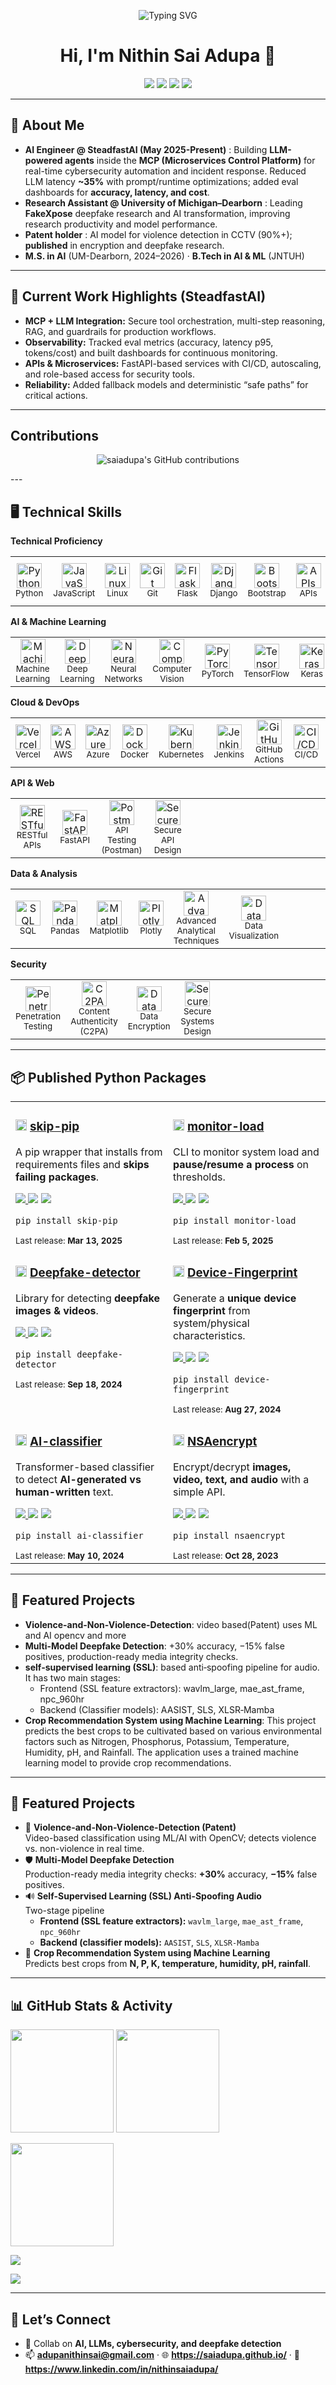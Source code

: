 <!-- Header / Typing -->
<p align="center">
  <img src="https://readme-typing-svg.herokuapp.com?color=00C2FF&center=true&vCenter=true&width=600&height=35&lines=Hi%2C+I'm+Nithin+Sai+Adupa;AI+Engineer+%7C+Research+Assistant;LLM+%2B+MCP+Automation+%7C+Cybersecurity+AI;Always+trust+my+crazy+ideas+🚀" alt="Typing SVG">
</p>

<h1 align="center">Hi, I'm Nithin Sai Adupa 👋</h1>

<p align="center">
  <a href="https://saiadupa.github.io/"><img src="https://img.shields.io/badge/Portfolio-Visit-0A66C2?style=flat&logo=google-chrome" /></a>
  <a href="mailto:adupanithinsai@gmail.com"><img src="https://img.shields.io/badge/Email-Contact-EA4335?style=flat&logo=gmail&logoColor=white" /></a>
  <a href="https://www.linkedin.com/in/nithinsaiadupa/"><img src="https://img.shields.io/badge/LinkedIn-Connect-0A66C2?style=flat&logo=linkedin" /></a>
  <img src="https://komarev.com/ghpvc/?username=saiadupa&style=flat&color=blue" />
</p>

---

## 🚀 About Me
- **AI Engineer @ SteadfastAI (May 2025-Present)** : Building **LLM-powered agents** inside the **MCP (Microservices Control Platform)** for real-time cybersecurity automation and incident response. Reduced LLM latency **~35%** with prompt/runtime optimizations; added eval dashboards for **accuracy, latency, and cost**.
- **Research Assistant @ University of Michigan–Dearborn** : Leading **FakeXpose** deepfake research and AI transformation, improving research productivity and model performance.
- **Patent holder** : AI model for violence detection in CCTV (90%+); **published** in encryption and deepfake research.
- **M.S. in AI** (UM-Dearborn, 2024–2026) · **B.Tech in AI & ML** (JNTUH)

---

## 🧠 Current Work Highlights (SteadfastAI)
- **MCP + LLM Integration:** Secure tool orchestration, multi-step reasoning, RAG, and guardrails for production workflows.
- **Observability:** Tracked eval metrics (accuracy, latency p95, tokens/cost) and built dashboards for continuous monitoring.
- **APIs & Microservices:** FastAPI-based services with CI/CD, autoscaling, and role-based access for security tools.
- **Reliability:** Added fallback models and deterministic “safe paths” for critical actions.
---
##  Contributions
<p align="center">

  <img src="https://ghchart.rshah.org/saiadupa" alt="saiadupa's GitHub contributions" />
</p>
---

## 🖥️ Technical Skills

<!-- TECHNICAL PROFICIENCY -->
**Technical Proficiency**
<table>
<tr>
<td align="center" width="70"><img src="https://cdn.jsdelivr.net/gh/devicons/devicon@latest/icons/python/python-original.svg" width="40" height="40" alt="Python"/><br/><sub>Python</sub></td>
<td align="center" width="70"><img src="https://cdn.jsdelivr.net/gh/devicons/devicon@latest/icons/javascript/javascript-original.svg" width="40" height="40" alt="JavaScript"/><br/><sub>JavaScript</sub></td>
<td align="center" width="70"><img src="https://cdn.jsdelivr.net/gh/devicons/devicon@latest/icons/linux/linux-original.svg" width="40" height="40" alt="Linux"/><br/><sub>Linux</sub></td>
<td align="center" width="70"><img src="https://cdn.jsdelivr.net/gh/devicons/devicon@latest/icons/git/git-original.svg" width="40" height="40" alt="Git"/><br/><sub>Git</sub></td>
<td align="center" width="70"><img src="https://cdn.jsdelivr.net/gh/devicons/devicon@latest/icons/flask/flask-original.svg" width="40" height="40" alt="Flask"/><br/><sub>Flask</sub></td>
<td align="center" width="70"><img src="https://cdn.jsdelivr.net/gh/devicons/devicon@latest/icons/django/django-plain.svg" width="40" height="40" alt="Django"/><br/><sub>Django</sub></td>
<td align="center" width="70"><img src="https://cdn.jsdelivr.net/gh/devicons/devicon@latest/icons/bootstrap/bootstrap-plain.svg" width="40" height="40" alt="Bootstrap"/><br/><sub>Bootstrap</sub></td>
<td align="center" width="70"><img src="https://cdn.simpleicons.org/openapiinitiative" width="40" height="40" alt="APIs"/><br/><sub>APIs</sub></td>
<td align="center" width="70"><img src="https://cdn.jsdelivr.net/gh/devicons/devicon@latest/icons/wordpress/wordpress-plain.svg" width="40" height="40" alt="WordPress"/><br/><sub>WordPress</sub></td>
<td align="center" width="70">Microsoft Office<br/><sub>Microsoft Office</sub></td>
<td align="center" width="70"><sub>&nbsp;</sub></td>
</tr>
</table>

<!-- AI & MACHINE LEARNING -->
**AI & Machine Learning**
<table>
<tr>
<td align="center" width="70"><img src="https://cdn.jsdelivr.net/npm/bootstrap-icons@1.11.3/icons/cpu.svg" width="40" height="40" alt="Machine Learning"/><br/><sub>Machine Learning</sub></td>
<td align="center" width="70"><img src="https://cdn.jsdelivr.net/npm/bootstrap-icons@1.11.3/icons/layers.svg" width="40" height="40" alt="Deep Learning"/><br/><sub>Deep Learning</sub></td>
<td align="center" width="70"><img src="https://cdn.jsdelivr.net/npm/bootstrap-icons@1.11.3/icons/diagram-3.svg" width="40" height="40" alt="Neural Networks"/><br/><sub>Neural Networks</sub></td>
<td align="center" width="70"><img src="https://cdn.jsdelivr.net/npm/bootstrap-icons@1.11.3/icons/camera-video.svg" width="40" height="40" alt="Computer Vision"/><br/><sub>Computer Vision</sub></td>
<td align="center" width="70"><img src="https://cdn.jsdelivr.net/gh/devicons/devicon@latest/icons/pytorch/pytorch-original.svg" width="40" height="40" alt="PyTorch"/><br/><sub>PyTorch</sub></td>
<td align="center" width="70"><img src="https://cdn.jsdelivr.net/gh/devicons/devicon@latest/icons/tensorflow/tensorflow-original.svg" width="40" height="40" alt="TensorFlow"/><br/><sub>TensorFlow</sub></td>
<td align="center" width="70"><img src="https://cdn.jsdelivr.net/gh/devicons/devicon@latest/icons/keras/keras-original.svg" width="40" height="40" alt="Keras"/><br/><sub>Keras</sub></td>
<td align="center" width="70"><sub>&nbsp;</sub></td>
<td align="center" width="70"><sub>&nbsp;</sub></td>
<td align="center" width="70"><sub>&nbsp;</sub></td>
<td align="center" width="70"><sub>&nbsp;</sub></td>
</tr>
</table>

<!-- CLOUD & DEVOPS -->
**Cloud & DevOps**
<table>
<tr>
<td align="center" width="70"><img src="https://cdn.jsdelivr.net/gh/devicons/devicon@latest/icons/vercel/vercel-original.svg" width="40" height="40" alt="Vercel"/><br/><sub>Vercel</sub></td>
<td align="center" width="70"><img src="https://cdn.jsdelivr.net/gh/devicons/devicon@latest/icons/amazonwebservices/amazonwebservices-original-wordmark.svg" width="40" height="40" alt="AWS"/><br/><sub>AWS</sub></td>
<td align="center" width="70"><img src="https://cdn.jsdelivr.net/gh/devicons/devicon@latest/icons/azure/azure-original.svg" width="40" height="40" alt="Azure"/><br/><sub>Azure</sub></td>
<td align="center" width="70"><img src="https://cdn.jsdelivr.net/gh/devicons/devicon@latest/icons/docker/docker-original.svg" width="40" height="40" alt="Docker"/><br/><sub>Docker</sub></td>
<td align="center" width="70"><img src="https://cdn.jsdelivr.net/gh/devicons/devicon@latest/icons/kubernetes/kubernetes-plain.svg" width="40" height="40" alt="Kubernetes"/><br/><sub>Kubernetes</sub></td>
<td align="center" width="70"><img src="https://cdn.jsdelivr.net/gh/devicons/devicon@latest/icons/jenkins/jenkins-original.svg" width="40" height="40" alt="Jenkins"/><br/><sub>Jenkins</sub></td>
<td align="center" width="70"><img src="https://cdn.jsdelivr.net/gh/devicons/devicon@latest/icons/githubactions/githubactions-original.svg" width="40" height="40" alt="GitHub Actions"/><br/><sub>GitHub Actions</sub></td>
<td align="center" width="70"><img src="https://cdn.jsdelivr.net/npm/bootstrap-icons@1.11.3/icons/arrow-repeat.svg" width="40" height="40" alt="CI/CD"/><br/><sub>CI/CD</sub></td>
<td align="center" width="70"><img src="https://cdn.jsdelivr.net/gh/devicons/devicon@latest/icons/mysql/mysql-original.svg" width="40" height="40" alt="MySQL"/><br/><sub>MySQL</sub></td>
<td align="center" width="70"><img src="https://cdn.jsdelivr.net/gh/devicons/devicon@latest/icons/sqlite/sqlite-original.svg" width="40" height="40" alt="SQLite"/><br/><sub>SQLite</sub></td>
<td align="center" width="70"><img src="https://www.svgrepo.com/show/331760/sql-database-generic.svg" width="40" height="40" alt="RDBMS"/><br/><sub>RDBMS</sub></td>
</tr>
</table>

<!-- API & WEB -->
**API & Web**
<table>
<tr>
<td align="center" width="70"><img src="https://cdn.simpleicons.org/openapiinitiative" width="40" height="40" alt="RESTful APIs"/><br/><sub>RESTful APIs</sub></td>
<td align="center" width="70"><img src="https://cdn.jsdelivr.net/gh/devicons/devicon@latest/icons/fastapi/fastapi-original.svg" width="40" height="40" alt="FastAPI"/><br/><sub>FastAPI</sub></td>
<td align="center" width="70"><img src="https://cdn.jsdelivr.net/gh/devicons/devicon@latest/icons/postman/postman-original.svg" width="40" height="40" alt="Postman"/><br/><sub>API Testing (Postman)</sub></td>
<td align="center" width="70"><img src="https://cdn.jsdelivr.net/npm/bootstrap-icons@1.11.3/icons/shield-lock.svg" width="40" height="40" alt="Secure API Design"/><br/><sub>Secure API Design</sub></td>
<td align="center" width="70"><sub>&nbsp;</sub></td>
<td align="center" width="70"><sub>&nbsp;</sub></td>
<td align="center" width="70"><sub>&nbsp;</sub></td>
<td align="center" width="70"><sub>&nbsp;</sub></td>
<td align="center" width="70"><sub>&nbsp;</sub></td>
<td align="center" width="70"><sub>&nbsp;</sub></td>
<td align="center" width="70"><sub>&nbsp;</sub></td>
</tr>
</table>

<!-- DATA & ANALYSIS -->
**Data & Analysis**
<table>
<tr>
<td align="center" width="70"><img src="https://www.svgrepo.com/show/331760/sql-database-generic.svg" width="40" height="40" alt="SQL"/><br/><sub>SQL</sub></td>
<td align="center" width="70"><img src="https://cdn.jsdelivr.net/gh/devicons/devicon@latest/icons/pandas/pandas-original.svg" width="40" height="40" alt="Pandas"/><br/><sub>Pandas</sub></td>
<td align="center" width="70"><img src="https://cdn.jsdelivr.net/gh/devicons/devicon@latest/icons/matplotlib/matplotlib-original.svg" width="40" height="40" alt="Matplotlib"/><br/><sub>Matplotlib</sub></td>
<td align="center" width="70"><img src="https://raw.githubusercontent.com/plotly/plotly.py/master/doc/_static/plotly_logo.png" width="40" height="40" alt="Plotly"/><br/><sub>Plotly</sub></td>
<td align="center" width="70"><img src="https://cdn.jsdelivr.net/npm/bootstrap-icons@1.11.3/icons/bezier2.svg" width="40" height="40" alt="Advanced Analytical Techniques"/><br/><sub>Advanced Analytical Techniques</sub></td>
<td align="center" width="70"><img src="https://cdn.jsdelivr.net/npm/bootstrap-icons@1.11.3/icons/bar-chart-line.svg" width="40" height="40" alt="Data Visualization"/><br/><sub>Data Visualization</sub></td>
<td align="center" width="70"><sub>&nbsp;</sub></td>
<td align="center" width="70"><sub>&nbsp;</sub></td>
<td align="center" width="70"><sub>&nbsp;</sub></td>
<td align="center" width="70"><sub>&nbsp;</sub></td>
<td align="center" width="70"><sub>&nbsp;</sub></td>
</tr>
</table>

<!-- SECURITY -->
**Security**
<table>
<tr>
<td align="center" width="70"><img src="https://cdn.jsdelivr.net/npm/bootstrap-icons@1.11.3/icons/terminal.svg" width="40" height="40" alt="Penetration Testing"/><br/><sub>Penetration Testing</sub></td>
<td align="center" width="70"><img src="https://cdn.jsdelivr.net/npm/bootstrap-icons@1.11.3/icons/patch-check.svg" width="40" height="40" alt="C2PA"/><br/><sub>Content Authenticity (C2PA)</sub></td>
<td align="center" width="70"><img src="https://cdn.jsdelivr.net/npm/bootstrap-icons@1.11.3/icons/lock-fill.svg" width="40" height="40" alt="Data Encryption"/><br/><sub>Data Encryption</sub></td>
<td align="center" width="70"><img src="https://cdn.jsdelivr.net/npm/bootstrap-icons@1.11.3/icons/shield-check.svg" width="40" height="40" alt="Secure Systems Design"/><br/><sub>Secure Systems Design</sub></td>
<td align="center" width="70"><sub>&nbsp;</sub></td>
<td align="center" width="70"><sub>&nbsp;</sub></td>
<td align="center" width="70"><sub>&nbsp;</sub></td>
<td align="center" width="70"><sub>&nbsp;</sub></td>
<td align="center" width="70"><sub>&nbsp;</sub></td>
<td align="center" width="70"><sub>&nbsp;</sub></td>
<td align="center" width="70"><sub>&nbsp;</sub></td>
</tr>
</table>


---
## 📦 Published Python Packages

<table>
<tr>
<td width="50%" valign="top">

<h3>
  <img src="https://cdn.simpleicons.org/pypi" width="18" /> 
  <a href="https://pypi.org/project/skip-pip/">skip-pip</a>
</h3>
<p>A pip wrapper that installs from requirements files and <b>skips failing packages</b>.</p>
<p>
  <a href="https://pypi.org/project/skip-pip/">
    <img src="https://img.shields.io/pypi/v/skip-pip?label=version&logo=pypi" />
  </a>
  <img src="https://img.shields.io/pypi/pyversions/skip-pip?logo=python" />
  <img src="https://img.shields.io/pypi/wheel/skip-pip?label=wheel" />
</p>
<p><code>pip install skip-pip</code></p>
<sub>Last release: <b>Mar 13, 2025</b></sub>

</td>
<td width="50%" valign="top">

<h3>
  <img src="https://cdn.simpleicons.org/pypi" width="18" /> 
  <a href="https://pypi.org/project/monitor-load/">monitor-load</a>
</h3>
<p>CLI to monitor system load and <b>pause/resume a process</b> on thresholds.</p>
<p>
  <a href="https://pypi.org/project/monitor-load/">
    <img src="https://img.shields.io/pypi/v/monitor-load?label=version&logo=pypi" />
  </a>
  <img src="https://img.shields.io/pypi/pyversions/monitor-load?logo=python" />
  <img src="https://img.shields.io/pypi/wheel/monitor-load?label=wheel" />
</p>
<p><code>pip install monitor-load</code></p>
<sub>Last release: <b>Feb 5, 2025</b></sub>

</td>
</tr>

<tr>
<td width="50%" valign="top">

<h3>
  <img src="https://cdn.simpleicons.org/pypi" width="18" /> 
  <a href="https://pypi.org/project/Deepfake-detector/">Deepfake-detector</a>
</h3>
<p>Library for detecting <b>deepfake images & videos</b>.</p>
<p>
  <a href="https://pypi.org/project/Deepfake-detector/">
    <img src="https://img.shields.io/pypi/v/deepfake-detector?label=version&logo=pypi" />
  </a>
  <img src="https://img.shields.io/pypi/pyversions/deepfake-detector?logo=python" />
  <img src="https://img.shields.io/pypi/wheel/deepfake-detector?label=wheel" />
</p>
<p><code>pip install deepfake-detector</code></p>
<sub>Last release: <b>Sep 18, 2024</b></sub>

</td>
<td width="50%" valign="top">

<h3>
  <img src="https://cdn.simpleicons.org/pypi" width="18" /> 
  <a href="https://pypi.org/project/Device-Fingerprint/">Device-Fingerprint</a>
</h3>
<p>Generate a <b>unique device fingerprint</b> from system/physical characteristics.</p>
<p>
  <a href="https://pypi.org/project/Device-Fingerprint/">
    <img src="https://img.shields.io/pypi/v/device-fingerprint?label=version&logo=pypi" />
  </a>
  <img src="https://img.shields.io/pypi/pyversions/device-fingerprint?logo=python" />
  <img src="https://img.shields.io/pypi/wheel/device-fingerprint?label=wheel" />
</p>
<p><code>pip install device-fingerprint</code></p>
<sub>Last release: <b>Aug 27, 2024</b></sub>

</td>
</tr>

<tr>
<td width="50%" valign="top">

<h3>
  <img src="https://cdn.simpleicons.org/pypi" width="18" /> 
  <a href="https://pypi.org/project/AI-classifier/">AI-classifier</a>
</h3>
<p>Transformer-based classifier to detect <b>AI-generated vs human-written</b> text.</p>
<p>
  <a href="https://pypi.org/project/AI-classifier/">
    <img src="https://img.shields.io/pypi/v/ai-classifier?label=version&logo=pypi" />
  </a>
  <img src="https://img.shields.io/pypi/pyversions/ai-classifier?logo=python" />
  <img src="https://img.shields.io/pypi/wheel/ai-classifier?label=wheel" />
</p>
<p><code>pip install ai-classifier</code></p>
<sub>Last release: <b>May 10, 2024</b></sub>

</td>
<td width="50%" valign="top">

<h3>
  <img src="https://cdn.simpleicons.org/pypi" width="18" /> 
  <a href="https://pypi.org/project/NSAencrypt/">NSAencrypt</a>
</h3>
<p>Encrypt/decrypt <b>images, video, text, and audio</b> with a simple API.</p>
<p>
  <a href="https://pypi.org/project/NSAencrypt/">
    <img src="https://img.shields.io/pypi/v/nsaencrypt?label=version&logo=pypi" />
  </a>
  <img src="https://img.shields.io/pypi/pyversions/nsaencrypt?logo=python" />
  <img src="https://img.shields.io/pypi/wheel/nsaencrypt?label=wheel" />
</p>
<p><code>pip install nsaencrypt</code></p>
<sub>Last release: <b>Oct 28, 2023</b></sub>

</td>
</tr>
</table>

---

## 📌 Featured Projects
- **Violence-and-Non-Violence-Detection**: video based(Patent) uses ML and AI opencv and more
- **Multi-Model Deepfake Detection**: +30% accuracy, −15% false positives, production-ready media integrity checks.
- **self‑supervised learning (SSL)**: based anti‑spoofing pipeline for audio. It has two main stages:
  - Frontend (SSL feature extractors): wavlm_large, mae_ast_frame, npc_960hr
  - Backend (Classifier models): AASIST, SLS, XLSR‑Mamba
- **Crop Recommendation System using Machine Learning**: This project predicts the best crops to be cultivated based on various environmental factors such as Nitrogen, Phosphorus, Potassium, Temperature, Humidity, pH, and Rainfall. The application uses a trained machine learning model to provide crop recommendations.

---

## 🚀 Featured Projects

- 🎥 **Violence-and-Non-Violence-Detection (Patent)**  
  Video-based classification using ML/AI with OpenCV; detects violence vs. non-violence in real time.
- 🛡️ **Multi-Model Deepfake Detection**  
  Production-ready media integrity checks: **+30%** accuracy, **−15%** false positives.
- 🔊 **Self-Supervised Learning (SSL) Anti-Spoofing  Audio**  
  Two-stage pipeline  
  - **Frontend (SSL feature extractors):** `wavlm_large`, `mae_ast_frame`, `npc_960hr`  
  - **Backend (classifier models):** `AASIST`, `SLS`, `XLSR-Mamba`
- 🌾 **Crop Recommendation System using Machine Learning**  
  Predicts best crops from **N, P, K, temperature, humidity, pH, rainfall**.


---

## 📊 GitHub Stats & Activity

<p align="left">
  <img height="165" src="https://github-readme-stats.vercel.app/api?username=saiadupa&show_icons=true&include_all_commits=true&count_private=true&theme=radical" />
  <img height="165" src="https://github-readme-stats.vercel.app/api/top-langs/?username=saiadupa&layout=compact&theme=radical" />
</p>

<p>
  <img src="https://streak-stats.demolab.com?user=saiadupa&theme=radical" height="165" />
</p>

<p>
  <img src="https://github-profile-trophy.vercel.app/?username=saiadupa&theme=radical&no-frame=true&margin-w=10&row=1&column=7" />
</p>

<p>
  <img src="https://github-readme-activity-graph.vercel.app/graph?username=saiadupa&theme=react-dark&custom_title=Contribution%20Graph" />
</p>

---

## 🤝 Let’s Connect
- 💼 Collab on **AI, LLMs, cybersecurity, and deepfake detection**
- 📫 **adupanithinsai@gmail.com** · 🌐 **https://saiadupa.github.io/** · 🔗 **https://www.linkedin.com/in/nithinsaiadupa/**
